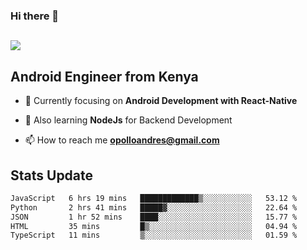 ### Hi there 👋
<h2 align="left"><img src="https://readme-typing-svg.herokuapp.com?color='blue'&lines=I'm+Andrew+Opollo😊;Welcome+to+my+Github😜"> </h2>

## Android Engineer from Kenya


- 🌱 Currently focusing on **Android Development with React-Native**

- 🔭 Also learning **NodeJs** for Backend Development

- 📫 How to reach me **opolloandres@gmail.com**


## Stats Update
<!--START_SECTION:waka-->

```txt
JavaScript   6 hrs 19 mins   █████████████▒░░░░░░░░░░░   53.12 %
Python       2 hrs 41 mins   █████▓░░░░░░░░░░░░░░░░░░░   22.64 %
JSON         1 hr 52 mins    ████░░░░░░░░░░░░░░░░░░░░░   15.77 %
HTML         35 mins         █▒░░░░░░░░░░░░░░░░░░░░░░░   04.94 %
TypeScript   11 mins         ▒░░░░░░░░░░░░░░░░░░░░░░░░   01.59 %
```

<!--END_SECTION:waka-->


